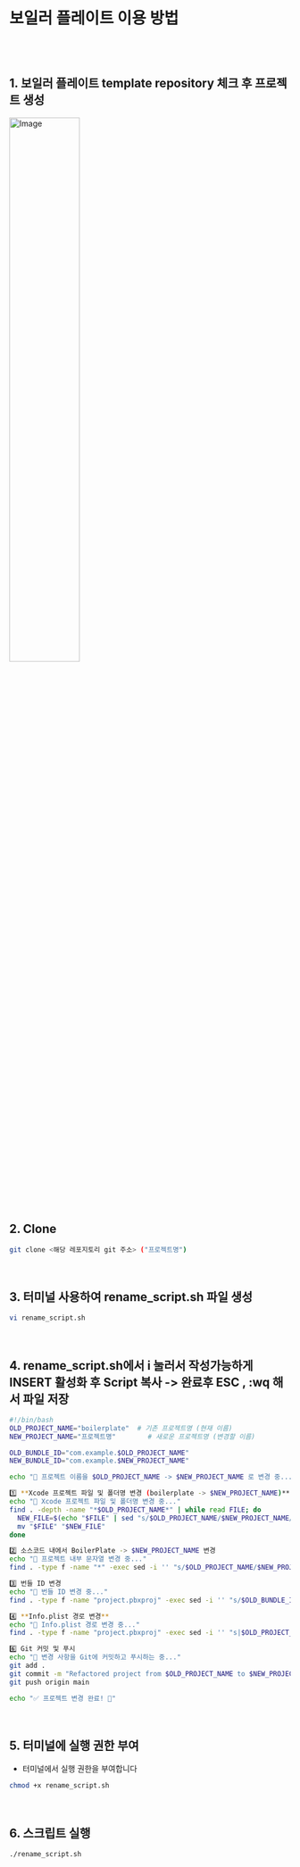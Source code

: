 # 보일러 플레이트 이용 방법
<br>
<br>

## 1. 보일러 플레이트 template repository 체크 후 프로젝트 생성 

<img src="https://github.com/user-attachments/assets/d385811a-30b6-44c2-8ccf-046b20833df7" width="50%" alt="Image">
<br>

## 2. Clone
```bash
git clone <해당 레포지토리 git 주소> ("프로젝트명")
```
<br>

## 3. 터미널 사용하여 rename_script.sh 파일 생성
```bash
vi rename_script.sh
```
<br>

## 4. rename_script.sh에서 i 눌러서 작성가능하게 INSERT 활성화 후 Script 복사 -> 완료후 ESC , :wq 해서 파일 저장 
```bash
#!/bin/bash
OLD_PROJECT_NAME="boilerplate"  # 기존 프로젝트명 (현재 이름)
NEW_PROJECT_NAME="프로젝트명"        # 새로운 프로젝트명 (변경할 이름)

OLD_BUNDLE_ID="com.example.$OLD_PROJECT_NAME"
NEW_BUNDLE_ID="com.example.$NEW_PROJECT_NAME"

echo "🔄 프로젝트 이름을 $OLD_PROJECT_NAME -> $NEW_PROJECT_NAME 로 변경 중..."

1️⃣ **Xcode 프로젝트 파일 및 폴더명 변경 (boilerplate -> $NEW_PROJECT_NAME)**
echo "📂 Xcode 프로젝트 파일 및 폴더명 변경 중..."
find . -depth -name "*$OLD_PROJECT_NAME*" | while read FILE; do
  NEW_FILE=$(echo "$FILE" | sed "s/$OLD_PROJECT_NAME/$NEW_PROJECT_NAME/g")
  mv "$FILE" "$NEW_FILE"
done

2️⃣ 소스코드 내에서 BoilerPlate -> $NEW_PROJECT_NAME 변경
echo "🔄 프로젝트 내부 문자열 변경 중..."
find . -type f -name "*" -exec sed -i '' "s/$OLD_PROJECT_NAME/$NEW_PROJECT_NAME/g" {} +

3️⃣ 번들 ID 변경
echo "🔄 번들 ID 변경 중..."
find . -type f -name "project.pbxproj" -exec sed -i '' "s/$OLD_BUNDLE_ID/$NEW_BUNDLE_ID/g" {} +

4️⃣ **Info.plist 경로 변경**
echo "🔄 Info.plist 경로 변경 중..."
find . -type f -name "project.pbxproj" -exec sed -i '' "s|$OLD_PROJECT_NAME/Info.plist|$NEW_PROJECT_NAME/Info.plist|g" {} +

6️⃣ Git 커밋 및 푸시
echo "🔄 변경 사항을 Git에 커밋하고 푸시하는 중..."
git add .
git commit -m "Refactored project from $OLD_PROJECT_NAME to $NEW_PROJECT_NAME"
git push origin main

echo "✅ 프로젝트 변경 완료! 🎉"
 ```

<br>

## 5. 터미널에 실행 권한 부여
* 터미널에서 실행 권한을 부여합니다
```bash
chmod +x rename_script.sh
```

<br>

## 6. 스크립트 실행
```bash
./rename_script.sh
